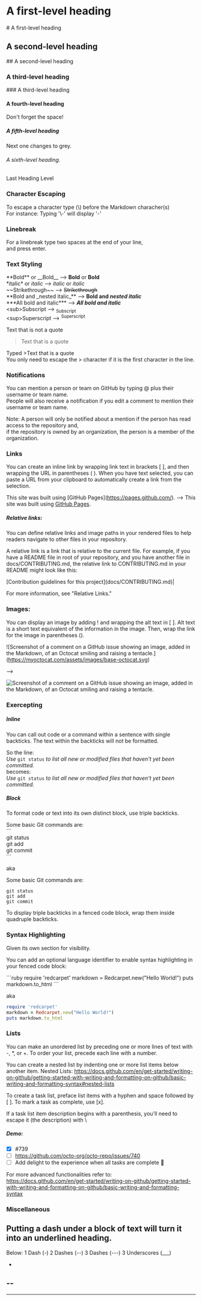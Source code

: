 # A first-level heading
\# A first-level heading
## A second-level heading
\## A second-level heading
### A third-level heading
\### A third-level heading
#### A fourth-level heading
Don't forget the space!
##### A fifth-level heading
Next one changes to grey.
###### A sixth-level heading.
Last Heading Level

### Character Escaping
To escape a character type (\\) before the Markdown characher(s)  
For instance: Typing '\\-' will display '\-'

### Linebreak

For a linebreak type two spaces at the end of your line,  
and press enter.

### Text Styling
\*\*Bold** or \_\_Bold__ --> **Bold** or __Bold__  
\*italic* or _italic_ --> *italic* or _italic_  
\~~Strikethrough~~ --> ~~Strikethrough~~  
\*\*Bold and \_nested italic_** --> **Bold and _nested italic_**  
\*\*\*All bold and italic*** --> ***All bold and italic***  
\<sub>Subscript</sub> --> <sub>Subscript</sub>  
\<sup>Superscript</sup> --> <sup>Superscript</sup>  
  
Text that is not a quote

>Text that is a quote  

Typed >Text that is a quote  
You only need to escape the > character if it is the first character in the line.

### Notifications

You can mention a person or team on GitHub by typing @ plus their username or team name.  
People will also receive a notification if you edit a comment to mention their username or team name.

Note: A person will only be notified about a mention if the person has read access to the repository and,  
if the repository is owned by an organization, the person is a member of the organization.

### Links

You can create an inline link by wrapping link text in brackets [ ], and then wrapping the URL in parentheses ( ).
When you have text selected, you can paste a URL from your clipboard to automatically create a link from the selection.

This site was built using \[GitHub Pages]\(https://pages.github.com/). --> This site was built using [GitHub Pages](https://pages.github.com/).

##### Relative links:

You can define relative links and image paths in your rendered files to help readers navigate to other files in your repository.

A relative link is a link that is relative to the current file. For example, if you have a README file in root of your repository, and you have another file in docs/CONTRIBUTING.md, the relative link to CONTRIBUTING.md in your README might look like this:

\[Contribution guidelines for this project]\(docs/CONTRIBUTING.md)|

For more information, see "Relative Links."

### Images: 

You can display an image by adding ! and wrapping the alt text in [ ]. 
Alt text is a short text equivalent of the information in the image. 
Then, wrap the link for the image in parentheses ().

\!\[Screenshot of a comment on a GitHub issue showing an image, added in the Markdown, of an Octocat smiling and raising a tentacle.]\(https://myoctocat.com/assets/images/base-octocat.svg)  

-->  

![Screenshot of a comment on a GitHub issue showing an image, added in the Markdown, of an Octocat smiling and raising a tentacle.](https://myoctocat.com/assets/images/base-octocat.svg)

### Exercepting

##### Inline

You can call out code or a command within a sentence with single backticks. The text within the backticks will not be formatted.  
  
So the line:  
*Use* `git status` *to list all new or modified files that haven't yet been committed.*  
becomes:  
*Use* `git status` *to list all new or modified files that haven't yet been committed.*

##### Block

To format code or text into its own distinct block, use triple backticks.

Some basic Git commands are:  
\```  
git status  
git add  
git commit  
\```  

aka

Some basic Git commands are:
```  
git status  
git add  
git commit  
```  

To display triple backticks in a fenced code block, wrap them inside quadruple backticks.

### Syntax Highlighting

Given its own section for visibility.

You can add an optional language identifier to enable syntax highlighting in your fenced code block:

\```ruby
require 'redcarpet'
markdown = Redcarpet.new("Hello World!")
puts markdown.to_html
\```

aka

```ruby
require 'redcarpet'
markdown = Redcarpet.new("Hello World!")
puts markdown.to_html
```

### Lists

You can make an unordered list by preceding one or more lines of text with \-, \*, or \+.
To order your list, precede each line with a number.

You can create a nested list by indenting one or more list items below another item.
Nested Lists: https://docs.github.com/en/get-started/writing-on-github/getting-started-with-writing-and-formatting-on-github/basic-writing-and-formatting-syntax#nested-lists

To create a task list, preface list items with a hyphen and space followed by \[ ]. To mark a task as complete, use \[x].

If a task list item description begins with a parenthesis, you'll need to escape it (the description) with \

##### Demo:

- [x] #739
- [ ] https://github.com/octo-org/octo-repo/issues/740
- [ ] Add delight to the experience when all tasks are complete :tada:

For more advanced functionalities refer to:  
https://docs.github.com/en/get-started/writing-on-github/getting-started-with-writing-and-formatting-on-github/basic-writing-and-formatting-syntax

### Miscellaneous

Putting a dash under
a block of text
will turn it into an underlined heading.
-

Below: 1 Dash (-) 2 Dashes (--) 3 Dashes (---) 3 Underscores (___)

-
--
---
___
